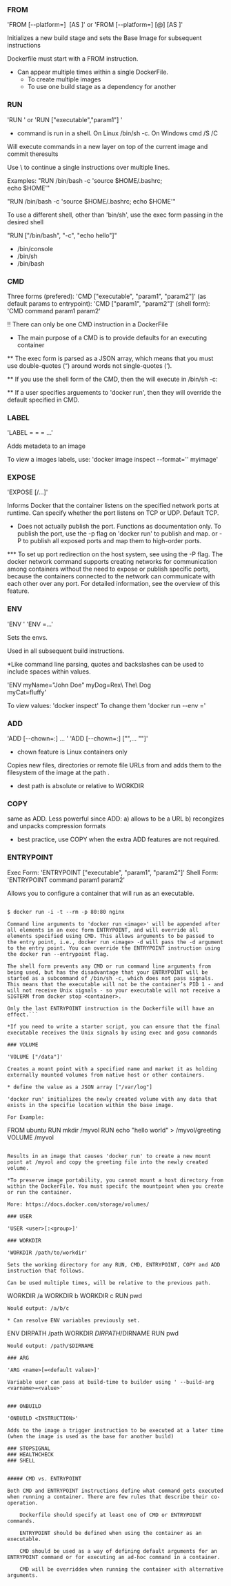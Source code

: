 ### FROM 

'FROM [--platform=<platform>] <image> [AS <name>]' or 'FROM [--platform=<platform>] <image>[@<digest>] [AS <name>]' 

Initializes a new build stage and sets the Base Image for subsequent instructions

Dockerfile must start with a FROM instruction.

* Can appear multiple times within a single DockerFile. 
	- To create multiple images
	- To use one build stage as a dependency for another

### RUN

'RUN <command>' or 'RUN ["executable","param1"] '

* command is run in a shell. On Linux /bin/sh -c. On Windows cmd /S /C

Will execute commands in a new layer on top of the current image and commit theresults 

Use \ to continue a single instructions over multiple lines.

Examples: 
"RUN /bin/bash -c 'source $HOME/.bashrc; \
echo $HOME'"

"RUN /bin/bash -c 'source $HOME/.bashrc; echo $HOME'"

To use a different shell, other than 'bin/sh', use the exec form passing in the desired shell

"RUN ["/bin/bash", "-c", "echo hello"]"

* /bin/console
* /bin/sh
* /bin/bash

### CMD

Three forms
(prefered): 'CMD ["executable", "param1", "param2"]'
(as default params to entrypoint): 'CMD ["param1", "param2"]'
(shell form): 'CMD command param1 param2'

!! There can only be one CMD instruction in a DockerFile

* The main purpose of a CMD is to provide defaults for an executing container

** The exec form is parsed as a JSON array, which means that you must use double-quotes (“) around words not single-quotes (‘).

** If you use the shell form of the CMD, then the <command> will execute in /bin/sh -c:

** If a user specifies arguements to 'docker run', then they will override the default specified in CMD.

### LABEL

'LABEL <key>=<value> <key>=<value> <key>=<value> ...'

Adds metadeta to an image

To view a images labels, use: 'docker image inspect --format='' myimage'

### EXPOSE

'EXPOSE <port> [<port>/<protocol>...]'

Informs Docker that the container listens on the specified network ports at runtime. Can specify whether the port listens on TCP or UDP. Default TCP.

* Does not actually publish the port. Functions as documentation only. To publish the port, use the -p flag on 'docker run' to publish and map. or -P to publish all exposed ports and map them to high-order ports.

*** To set up port redirection on the host system, see using the -P flag. The docker network command supports creating networks for communication among containers without the need to expose or publish specific ports, because the containers connected to the network can communicate with each other over any port. For detailed information, see the overview of this feature.

### ENV

'ENV <key> <value>'
'ENV <key>=<value>...'

Sets the envs. 

Used in all subsequent build instructions.

*Like command line parsing, quotes and backslashes can be used to include spaces within values.

'ENV myName="John Doe" myDog=Rex\ The\ Dog \
    myCat=fluffy'

To view values: 'docker inspect'
To change them 'docker run --env <key>=<value>'
    
### ADD

'ADD [--chown=<user>:<group>] <src>... <dest>'
'ADD [--chown=<user>:<group>] ["<src>",... "<dest>"]'

* chown feature is Linux containers only

Copies new files, directories or remote file URLs from <src> and adds them to the filesystem of the image at the path <dest>.

* dest path is absolute or relative to WORKDIR

### COPY

same as ADD. Less powerful since ADD: 
a) allows <src> to be a URL
b) recongizes and unpacks compression formats

* best practice, use COPY when the extra ADD features are not required.

### ENTRYPOINT

Exec Form: 'ENTRYPOINT ["executable", "param1", "param2"]'
Shell Form: 'ENTRYPOINT command param1 param2'

Allows you to configure a container that will run as an executable.

```For example, the following starts nginx with its default content, listening on port 80:

$ docker run -i -t --rm -p 80:80 nginx

Command line arguments to 'docker run <image>' will be appended after all elements in an exec form ENTRYPOINT, and will override all elements specified using CMD. This allows arguments to be passed to the entry point, i.e., docker run <image> -d will pass the -d argument to the entry point. You can override the ENTRYPOINT instruction using the docker run --entrypoint flag.

The shell form prevents any CMD or run command line arguments from being used, but has the disadvantage that your ENTRYPOINT will be started as a subcommand of /bin/sh -c, which does not pass signals. This means that the executable will not be the container’s PID 1 - and will not receive Unix signals - so your executable will not receive a SIGTERM from docker stop <container>.

Only the last ENTRYPOINT instruction in the Dockerfile will have an effect.```

*If you need to write a starter script, you can ensure that the final executable receives the Unix signals by using exec and gosu commands

### VOLUME

'VOLUME ["/data"]'

Creates a mount point with a specified name and market it as holding externally mounted volumes from native host or other containers.

* define the value as a JSON array ["/var/log"]

'docker run' initializes the newly created volume with any data that exists in the specifie location within the base image.

For Example:

```
FROM ubuntu
RUN mkdir /myvol
RUN echo "hello world" > /myvol/greeting
VOLUME /myvol
```

Results in an image that causes 'docker run' to create a new mount point at /myvol and copy the greeting file into the newly created  volume.

*To preserve image portability, you cannot mount a host directory from within the DockerFile. You must specifc the mountpoint when you create or run the container.

More: https://docs.docker.com/storage/volumes/

### USER

'USER <user>[:<group>]'

### WORKDIR

'WORKDIR /path/to/workdir'

Sets the working directory for any RUN, CMD, ENTRYPOINT, COPY and ADD instruction that follows.

Can be used multiple times, will be relative to the previous path.

```
WORKDIR /a
WORKDIR b
WORKDIR c
RUN pwd 
```
Would output: /a/b/c

* Can resolve ENV variables previously set.

```
ENV DIRPATH /path
WORKDIR $DIRPATH/$DIRNAME
RUN pwd
```
Would output: /path/$DIRNAME

### ARG

'ARG <name>[=<default value>]'

Variable user can pass at build-time to builder using ' --build-arg <varname>=<value>'


### ONBUILD

'ONBUILD <INSTRUCTION>'

Adds to the image a trigger instruction to be executed at a later time (when the image is used as the base for another build) 

### STOPSIGNAL
### HEALTHCHECK
### SHELL


##### CMD vs. ENTRYPOINT

Both CMD and ENTRYPOINT instructions define what command gets executed when running a container. There are few rules that describe their co-operation.

    Dockerfile should specify at least one of CMD or ENTRYPOINT commands.

    ENTRYPOINT should be defined when using the container as an executable.

    CMD should be used as a way of defining default arguments for an ENTRYPOINT command or for executing an ad-hoc command in a container.

    CMD will be overridden when running the container with alternative arguments.

